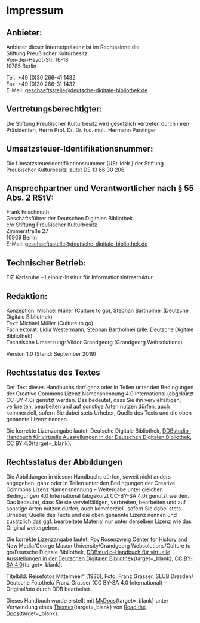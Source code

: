 # Impressum

## Anbieter:
Anbieter dieser Internetpräsenz ist im Rechtssinne die  
Stiftung Preußischer Kulturbesitz  
Von-der-Heydt-Str. 16-18  
10785 Berlin  

Tel.: +49 (0)30 266-41 1432  
Fax: +49 (0)30 266-31 1432  
E-Mail: geschaeftsstelle@deutsche-digitale-bibliothek.de

## Vertretungsberechtigter:
Die Stiftung Preußischer Kulturbesitz wird gesetzlich vertreten durch ihren Präsidenten, Herrn Prof. Dr. Dr. h.c. mult. Hermann Parzinger

## Umsatzsteuer-Identifikationsnummer:
Die Umsatzsteueridentifikationsnummer (USt-IdNr.) der Stiftung Preußischer Kulturbesitz lautet DE 13 66 30 206.

## Ansprechpartner und Verantwortlicher nach § 55 Abs. 2 RStV:
Frank Frischmuth  
Geschäftsführer der Deutschen Digitalen Bibliothek  
c/o Stiftung Preußischer Kulturbesitz  
Zimmerstraße 27  
10969 Berlin  
E-Mail: geschaeftsstelle@deutsche-digitale-bibliothek.de

## Technischer Betrieb:
FIZ Karlsruhe – Leibniz-Institut für Informationsinfrastruktur

## Redaktion:
Konzeption: Michael Müller (Culture to go), Stephan Bartholmei (Deutsche Digitale Bibliothek)  
Text: Michael Müller (Culture to go)  
Fachlektorat: Lidia Westermann, Stephan Bartholmei  (alle: Deutsche Digitale Bibliothek)  
Technische Umsetzung: Viktor Grandgeorg (Grandgeorg Websolutions)  

Version 1.0 (Stand: September 2019)

## Rechtsstatus des Textes
Der Text dieses Handbuchs darf ganz oder in Teilen unter den Bedingungen der Creative Commons Lizenz Namensnennung 4.0 International (abgekürzt CC-BY 4.0) genutzt werden. Das bedeutet, dass Sie ihn vervielfältigen, verbreiten, bearbeiten und auf sonstige Arten nutzen dürfen, auch kommerziell, sofern Sie dabei stets Urheber, Quelle des Texts und die oben genannte Lizenz nennen.

Die korrekte Lizenzangabe lautet: Deutsche Digitale Bibliothek, [DDBstudio-Handbuch für virtuelle Ausstellungen in der Deutschen Digitalen Bibliothek](https://deutsche-digitale-bibliothek.github.io/ddb-virtualexhibitions-docs-litfass/), [CC BY 4.0](https://creativecommons.org/licenses/by/4.0/deed.de){target=_blank}.

## Rechtsstatus der Abbildungen
Die Abbildungen in diesem Handbuchs dürfen, soweit nicht anders angegeben, ganz oder in Teilen unter den Bedingungen der Creative Commons Lizenz Namensnennung – Weitergabe unter gleichen Bedingungen 4.0 International (abgekürzt CC-BY-SA 4.0) genutzt werden. Das bedeutet, dass Sie sie vervielfältigen, verbreiten, bearbeiten und auf sonstige Arten nutzen dürfen, auch kommerziell, sofern Sie dabei stets Urheber, Quelle des Texts und die oben genannte Lizenz nennen und zusätzlich das ggf. bearbeitete Material nur unter derselben Lizenz wie das Original weitergeben.

Die korrekte Lizenzangabe lautet: Roy Rosenzweig Center for History and New Media/George Mason University/Grandgeorg Websolutions/Culture to go/Deutsche Digitale Bibliothek, [DDBstudio-Handbuch für virtuelle Ausstellungen in der Deutschen Digitalen Bibliothek](https://deutsche-digitale-bibliothek.github.io/ddb-virtualexhibitions-docs-litfass/){target=_blank}, [CC BY-SA 4.0](https://creativecommons.org/licenses/by-sa/4.0/deed.de){target=_blank}.

Titelbild: Reisefotos Mittelmeer“ (1936), Foto: Franz Grasser, SLUB Dresden/ Deutsche Fotothek/ Franz Grasser (CC BY-SA 4.0 International) – Originalfoto durch DDB bearbeitet.

Dieses Handbuch wurde erstellt mit [MkDocs](http://www.mkdocs.org/){target=_blank} unter Verwendung eines [Themes](https://github.com/snide/sphinx_rtd_theme){target=_blank} von [Read the Docs](https://readthedocs.org/){target=_blank}.
